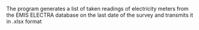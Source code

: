 The program generates a list of taken readings of electricity meters from the EMIS ELECTRA database on the last date of the survey and transmits it in .xlsx format
